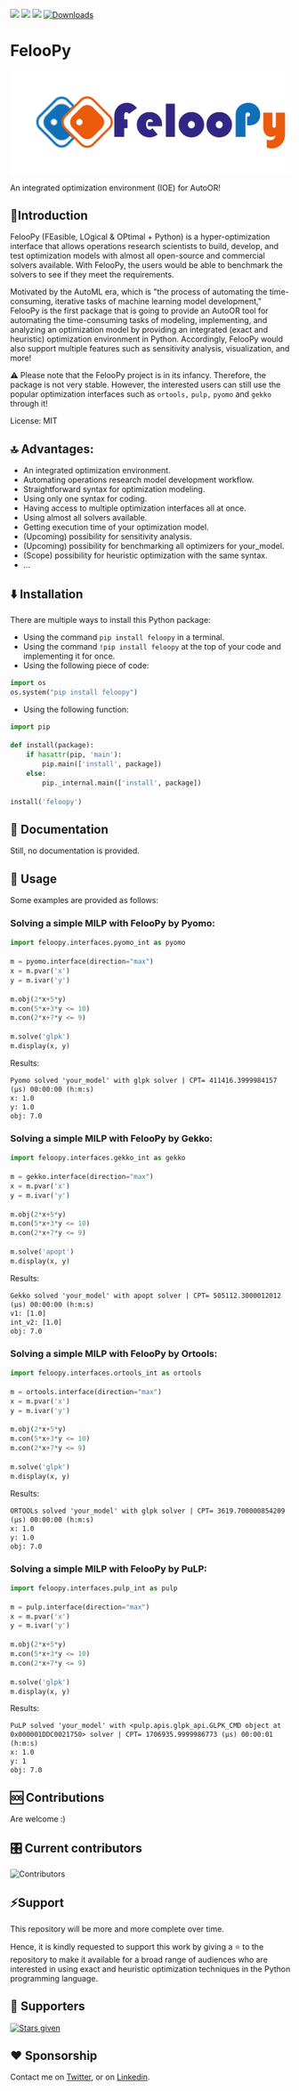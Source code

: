 ![](https://img.shields.io/github/stars/ktafakkori/feloopy?style=social)
![](https://img.shields.io/github/languages/code-size/ktafakkori/feloopy?style=social)
![](https://hitcounter.pythonanywhere.com/count/tag.svg?url=https://github.com/ktafakkori/feloopy/)
[![Downloads](https://static.pepy.tech/personalized-badge/feloopy?period=total&units=international_system&left_color=black&right_color=blue&left_text=Downloads)](https://pepy.tech/project/feloopy)

# FelooPy

![](images/feloopy.png)

An integrated optimization environment (IOE) for AutoOR!

## 🐍Introduction

FelooPy (FEasible, LOgical & OPtimal + Python) is a hyper-optimization interface that allows operations research scientists to build, develop, and test optimization models with almost all open-source and commercial solvers available. With FelooPy, the users would be able to benchmark the solvers to see if they meet the requirements.

Motivated by the AutoML era, which is "the process of automating the time-consuming, iterative tasks of machine learning model development," FelooPy is the first package that is going to provide an AutoOR tool for automating the time-consuming tasks of modeling, implementing, and analyzing an optimization model by providing an integrated (exact and heuristic) optimization environment in Python. Accordingly, FelooPy would also support multiple features such as sensitivity analysis, visualization, and more!

⚠️ Please note that the FelooPy project is in its infancy. Therefore, the package is not very stable. However, the interested users can still use the popular optimization interfaces such as `ortools,` `pulp,` `pyomo` and `gekko` through it!

License: MIT

## 🔝 Advantages:

- An integrated optimization environment.
- Automating operations research model development workflow.
- Straightforward syntax for optimization modeling.
- Using only one syntax for coding.
- Having access to multiple optimization interfaces all at once.
- Using almost all solvers available.
- Getting execution time of your optimization model.
- (Upcoming) possibility for sensitivity analysis.
- (Upcoming) possibility for benchmarking all optimizers for your_model.
- (Scope) possibility for heuristic optimization with the same syntax.
- ...

## ⬇️ Installation

There are multiple ways to install this Python package:

- Using the command `pip install feloopy` in a terminal.
- Using the command `!pip install feloopy` at the top of your code and implementing it for once.
- Using the following piece of code:

```python
import os
os.system("pip install feloopy")
```

- Using the following function:

```python
import pip

def install(package):
    if hasattr(pip, 'main'):
        pip.main(['install', package])
    else:
        pip._internal.main(['install', package])

install('feloopy')
```

## 📄 Documentation

Still, no documentation is provided.

## 👤 Usage

Some examples are provided as follows:

### Solving a simple MILP with FelooPy by Pyomo:

```python
import feloopy.interfaces.pyomo_int as pyomo

m = pyomo.interface(direction="max")
x = m.pvar('x')
y = m.ivar('y')

m.obj(2*x+5*y)
m.con(5*x+3*y <= 10)
m.con(2*x+7*y <= 9)

m.solve('glpk')
m.display(x, y)
```

Results:

```
Pyomo solved 'your_model' with glpk solver | CPT= 411416.3999984157 (μs) 00:00:00 (h:m:s)
x: 1.0
y: 1.0
obj: 7.0
```

### Solving a simple MILP with FelooPy by Gekko:

```python
import feloopy.interfaces.gekko_int as gekko

m = gekko.interface(direction="max")
x = m.pvar('x')
y = m.ivar('y')

m.obj(2*x+5*y)
m.con(5*x+3*y <= 10)
m.con(2*x+7*y <= 9)

m.solve('apopt')
m.display(x, y)
```

Results:


```
Gekko solved 'your_model' with apopt solver | CPT= 505112.3000012012 (μs) 00:00:00 (h:m:s)
v1: [1.0]
int_v2: [1.0]
obj: 7.0
```

### Solving a simple MILP with FelooPy by Ortools:

```python
import feloopy.interfaces.ortools_int as ortools

m = ortools.interface(direction="max")
x = m.pvar('x')
y = m.ivar('y')

m.obj(2*x+5*y)
m.con(5*x+3*y <= 10)
m.con(2*x+7*y <= 9)

m.solve('glpk')
m.display(x, y)
```

Results:

```
ORTOOLs solved 'your_model' with glpk solver | CPT= 3619.700000854209 (μs) 00:00:00 (h:m:s)
x: 1.0
y: 1.0
obj: 7.0
```

### Solving a simple MILP with FelooPy by PuLP:

```python
import feloopy.interfaces.pulp_int as pulp

m = pulp.interface(direction="max")
x = m.pvar('x')
y = m.ivar('y')

m.obj(2*x+5*y)
m.con(5*x+3*y <= 10)
m.con(2*x+7*y <= 9)

m.solve('glpk')
m.display(x, y)
```

Results:

```
PuLP solved 'your_model' with <pulp.apis.glpk_api.GLPK_CMD object at 0x000001DDC0021750> solver | CPT= 1706935.9999986773 (μs) 00:00:01 (h:m:s)
x: 1.0
y: 1
obj: 7.0
```

## 🆘 Contributions

Are welcome :)

## 🎛️ Current contributors

![Contributors](https://contrib.rocks/image?repo=ktafakkori/feloopy)

## ⚡Support

This repository will be more and more complete over time.

Hence, it is kindly requested to support this work by giving a ⭐ to the repository to make it available for a broad range of audiences who are interested in using exact and heuristic optimization techniques in the Python programming language.

## 💫 Supporters

[![Stars given](https://reporoster.com/stars/dark/ktafakkori/feloopy)](https://github.com/ktafakkori/feloopy/stargazers)

## ❤️ Sponsorship

Contact me on [Twitter][1], or on [Linkedin][2].

[1]: https://twitter.com/ktafakkori
[2]: https://www.linkedin.com/in/keivan-tafakkori/
